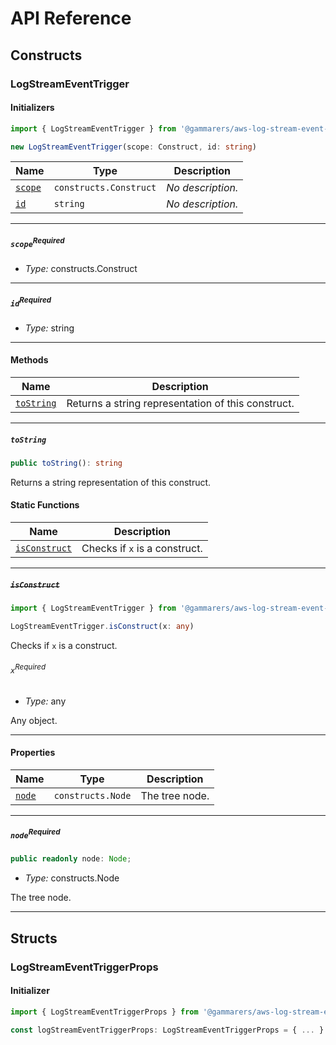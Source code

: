 # API Reference <a name="API Reference" id="api-reference"></a>

## Constructs <a name="Constructs" id="Constructs"></a>

### LogStreamEventTrigger <a name="LogStreamEventTrigger" id="@gammarers/aws-log-stream-event-trigger.LogStreamEventTrigger"></a>

#### Initializers <a name="Initializers" id="@gammarers/aws-log-stream-event-trigger.LogStreamEventTrigger.Initializer"></a>

```typescript
import { LogStreamEventTrigger } from '@gammarers/aws-log-stream-event-trigger'

new LogStreamEventTrigger(scope: Construct, id: string)
```

| **Name** | **Type** | **Description** |
| --- | --- | --- |
| <code><a href="#@gammarers/aws-log-stream-event-trigger.LogStreamEventTrigger.Initializer.parameter.scope">scope</a></code> | <code>constructs.Construct</code> | *No description.* |
| <code><a href="#@gammarers/aws-log-stream-event-trigger.LogStreamEventTrigger.Initializer.parameter.id">id</a></code> | <code>string</code> | *No description.* |

---

##### `scope`<sup>Required</sup> <a name="scope" id="@gammarers/aws-log-stream-event-trigger.LogStreamEventTrigger.Initializer.parameter.scope"></a>

- *Type:* constructs.Construct

---

##### `id`<sup>Required</sup> <a name="id" id="@gammarers/aws-log-stream-event-trigger.LogStreamEventTrigger.Initializer.parameter.id"></a>

- *Type:* string

---

#### Methods <a name="Methods" id="Methods"></a>

| **Name** | **Description** |
| --- | --- |
| <code><a href="#@gammarers/aws-log-stream-event-trigger.LogStreamEventTrigger.toString">toString</a></code> | Returns a string representation of this construct. |

---

##### `toString` <a name="toString" id="@gammarers/aws-log-stream-event-trigger.LogStreamEventTrigger.toString"></a>

```typescript
public toString(): string
```

Returns a string representation of this construct.

#### Static Functions <a name="Static Functions" id="Static Functions"></a>

| **Name** | **Description** |
| --- | --- |
| <code><a href="#@gammarers/aws-log-stream-event-trigger.LogStreamEventTrigger.isConstruct">isConstruct</a></code> | Checks if `x` is a construct. |

---

##### ~~`isConstruct`~~ <a name="isConstruct" id="@gammarers/aws-log-stream-event-trigger.LogStreamEventTrigger.isConstruct"></a>

```typescript
import { LogStreamEventTrigger } from '@gammarers/aws-log-stream-event-trigger'

LogStreamEventTrigger.isConstruct(x: any)
```

Checks if `x` is a construct.

###### `x`<sup>Required</sup> <a name="x" id="@gammarers/aws-log-stream-event-trigger.LogStreamEventTrigger.isConstruct.parameter.x"></a>

- *Type:* any

Any object.

---

#### Properties <a name="Properties" id="Properties"></a>

| **Name** | **Type** | **Description** |
| --- | --- | --- |
| <code><a href="#@gammarers/aws-log-stream-event-trigger.LogStreamEventTrigger.property.node">node</a></code> | <code>constructs.Node</code> | The tree node. |

---

##### `node`<sup>Required</sup> <a name="node" id="@gammarers/aws-log-stream-event-trigger.LogStreamEventTrigger.property.node"></a>

```typescript
public readonly node: Node;
```

- *Type:* constructs.Node

The tree node.

---


## Structs <a name="Structs" id="Structs"></a>

### LogStreamEventTriggerProps <a name="LogStreamEventTriggerProps" id="@gammarers/aws-log-stream-event-trigger.LogStreamEventTriggerProps"></a>

#### Initializer <a name="Initializer" id="@gammarers/aws-log-stream-event-trigger.LogStreamEventTriggerProps.Initializer"></a>

```typescript
import { LogStreamEventTriggerProps } from '@gammarers/aws-log-stream-event-trigger'

const logStreamEventTriggerProps: LogStreamEventTriggerProps = { ... }
```




